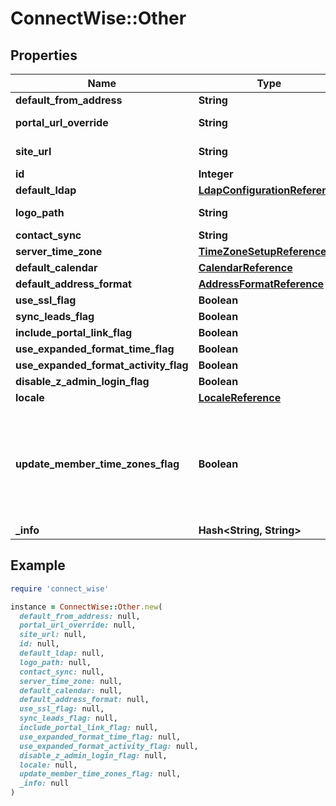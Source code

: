 # ConnectWise::Other

## Properties

| Name | Type | Description | Notes |
| ---- | ---- | ----------- | ----- |
| **default_from_address** | **String** |  Max length: 50; |  |
| **portal_url_override** | **String** |  Max length: 100; |  |
| **site_url** | **String** |  Max length: 100; |  |
| **id** | **Integer** |  | [optional] |
| **default_ldap** | [**LdapConfigurationReference**](LdapConfigurationReference.md) |  | [optional] |
| **logo_path** | **String** |  Max length: 200; | [optional] |
| **contact_sync** | **String** |  | [optional] |
| **server_time_zone** | [**TimeZoneSetupReference**](TimeZoneSetupReference.md) |  | [optional] |
| **default_calendar** | [**CalendarReference**](CalendarReference.md) |  | [optional] |
| **default_address_format** | [**AddressFormatReference**](AddressFormatReference.md) |  | [optional] |
| **use_ssl_flag** | **Boolean** |  | [optional] |
| **sync_leads_flag** | **Boolean** |  | [optional] |
| **include_portal_link_flag** | **Boolean** |  | [optional] |
| **use_expanded_format_time_flag** | **Boolean** |  | [optional] |
| **use_expanded_format_activity_flag** | **Boolean** |  | [optional] |
| **disable_z_admin_login_flag** | **Boolean** |  | [optional] |
| **locale** | [**LocaleReference**](LocaleReference.md) |  | [optional] |
| **update_member_time_zones_flag** | **Boolean** | If true, all Members time zone will also be set to serverTimeZone. Otherwise, only My Company time zone will be updated. | [optional] |
| **_info** | **Hash&lt;String, String&gt;** |  | [optional] |

## Example

```ruby
require 'connect_wise'

instance = ConnectWise::Other.new(
  default_from_address: null,
  portal_url_override: null,
  site_url: null,
  id: null,
  default_ldap: null,
  logo_path: null,
  contact_sync: null,
  server_time_zone: null,
  default_calendar: null,
  default_address_format: null,
  use_ssl_flag: null,
  sync_leads_flag: null,
  include_portal_link_flag: null,
  use_expanded_format_time_flag: null,
  use_expanded_format_activity_flag: null,
  disable_z_admin_login_flag: null,
  locale: null,
  update_member_time_zones_flag: null,
  _info: null
)
```

